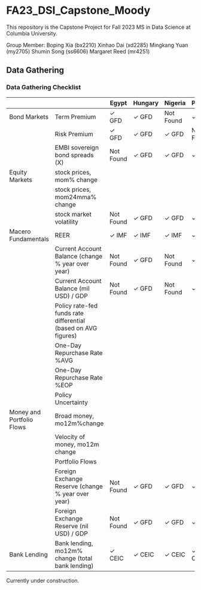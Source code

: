 # FA23_DSI_Capstone_Moody

This repository is the Capstone Project for Fall 2023 MS in Data Science at Columbia University.

Group Member:
Boping Xia (bx2210)
Xinhao Dai (xd2285)
Mingkang Yuan (my2705)
Shumin Song (ss6606)
Margaret Reed (mr4251)

## Data Gathering
### Data Gathering Checklist


|                           |                                                  | Egypt     | Hungary   | Nigeria | Poland | Romania |
|---------------------------|--------------------------------------------------|-----------|-----------|---------|--------|---------|
| Bond Markets              | Term Premium                                     |✓ GFD      | ✓ GFD     | Not Found|✓ GFD   | ✓ GFD   |
|                           | Risk Premium                                     |✓ GFD      | ✓ GFD     | ✓ GFD   |Not Found| ✓ GFD   |
|                           | EMBI sovereign bond spreads    (X)                  |Not Found  | ✓ GFD     | ✓ GFD   | ✓ GFD   |Not Found|
| Equity Markets            | stock prices, mom% change                        |           |           |         |        |         |
|                           | stock prices, mom24mma% change                   |           |           |         |        |         |
|                           | stock market volatility                          |Not Found  |✓ GFD      |✓ GFD    |✓ GFD   |✓ GFD    |
| Macero Fundamentals       | REER                                             |✓ IMF      |✓ IMF      |✓ IMF   |✓ IMF     |    ✓ IMF      |
|                           | Current Account Balance (change % year over year)|Not Found  |✓ GFD      |Not Found |✓ GFD   |✓ GFD    |
|                           | Current Account Balance (mil USD) / GDP  |           Not Found  |✓ GFD      |Not Found |✓ GFD   |✓ GFD    |
|                           | Policy rate-fed funds rate differential (based on AVG figures)|           |           |         |        |         |
|                           | One-Day Repurchase Rate %AVG             |           |           |         |        |         |
|                           | One-Day Repurchase Rate %EOP |           |           |         |        |         |
|                           | Policy Uncertainty                               |           |           |         |        |         |
| Money and Portfolio Flows | Broad money, mo12m%change                        |           |           |         |        |         |
|                           | Velocity of money, mo12m change                  |           |           |         |        |         |
|                           | Portfolio Flows                                  |           |          |         |       |         |
|                           | Foreign Exchange Reserve (change % year over year)|Not Found  |✓ GFD      |✓ GFD    |✓ GFD   |✓ GFD    |
|                           | Foreign Exchange Reserve (nil USD) / GDP         |Not Found  |✓ GFD      |✓ GFD    |✓ GFD   |✓ GFD    |
|   Bank Lending            | Bank lending, mo12m% change (total bank lending)     |✓ CEIC           |✓ CEIC              |✓ CEIC             |✓ CEIC           |✓ CEIC             |
    




Currently under construction.
